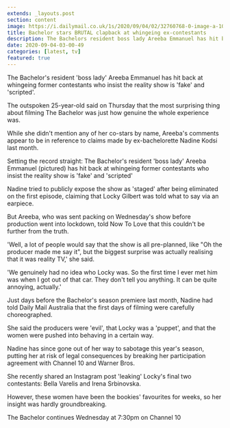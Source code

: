 ```yaml
---
extends: _layouts.post
section: content
image: https://i.dailymail.co.uk/1s/2020/09/04/02/32760768-0-image-a-10_1599184614936.jpg 
title: Bachelor stars BRUTAL clapback at whingeing ex-contestants 
description: The Bachelors resident boss lady Areeba Emmanuel has hit back at whingeing former contestants who insist the reality show is fake and scripted. 
date: 2020-09-04-03-00-49 
categories: [latest, tv] 
featured: true 
--- 
```

The Bachelor's resident 'boss lady' Areeba Emmanuel has hit back at whingeing former contestants who insist the reality show is 'fake' and 'scripted'.

The outspoken 25-year-old said on Thursday that the most surprising thing about filming The Bachelor was just how genuine the whole experience was.

While she didn't mention any of her co-stars by name, Areeba's comments appear to be in reference to claims made by ex-bachelorette Nadine Kodsi last month. 

Setting the record straight: The Bachelor's resident 'boss lady' Areeba Emmanuel (pictured) has hit back at whingeing former contestants who insist the reality show is 'fake' and 'scripted'

Nadine tried to publicly expose the show as 'staged' after being eliminated on the first episode, claiming that Locky Gilbert was told what to say via an earpiece.

But Areeba, who was sent packing on Wednesday's show before production went into lockdown, told Now To Love that this couldn't be further from the truth.

'Well, a lot of people would say that the show is all pre-planned, like "Oh the producer made me say it", but the biggest surprise was actually realising that it was reality TV,' she said.

'We genuinely had no idea who Locky was. So the first time I ever met him was when I got out of that car. They don't tell you anything. It can be quite annoying, actually.'

Just days before the Bachelor's season premiere last month, Nadine had told Daily Mail Australia that the first days of filming were carefully choreographed.

She said the producers were 'evil', that Locky was a 'puppet', and that the women were pushed into behaving in a certain way.

Nadine has since gone out of her way to sabotage this year's season, putting her at risk of legal consequences by breaking her participation agreement with Channel 10 and Warner Bros.

She recently shared an Instagram post 'leaking' Locky's final two contestants: Bella Varelis and Irena Srbinovska.

However, these women have been the bookies' favourites for weeks, so her insight was hardly groundbreaking.

The Bachelor continues Wednesday at 7:30pm on Channel 10 

